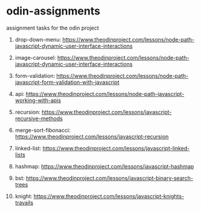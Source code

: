 # odin-assignments
assignment tasks for the odin project

1. drop-down-menu: https://www.theodinproject.com/lessons/node-path-javascript-dynamic-user-interface-interactions

2. image-carousel: https://www.theodinproject.com/lessons/node-path-javascript-dynamic-user-interface-interactions

3. form-validation: https://www.theodinproject.com/lessons/node-path-javascript-form-validation-with-javascript

4. api: https://www.theodinproject.com/lessons/node-path-javascript-working-with-apis

5. recursion: https://www.theodinproject.com/lessons/javascript-recursive-methods

6. merge-sort-fibonacci: https://www.theodinproject.com/lessons/javascript-recursion

7. linked-list: https://www.theodinproject.com/lessons/javascript-linked-lists

8. hashmap: https://www.theodinproject.com/lessons/javascript-hashmap

9. bst: https://www.theodinproject.com/lessons/javascript-binary-search-trees

10. knight: https://www.theodinproject.com/lessons/javascript-knights-travails